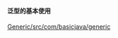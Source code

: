 #### 泛型的基本使用

[Generic/src/com/basicjava/generic](https://github.com/yinut/JavaBasic/tree/master/Generic/src/com/basicjava/generic)